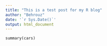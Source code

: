 ```yaml
---
title: "This is a test post for my R blog"
author: "Behrouz"
date: '`r Sys.Date()`'
output: html_document
---
```


```{r, echo=TRUE}
summary(cars)
```

